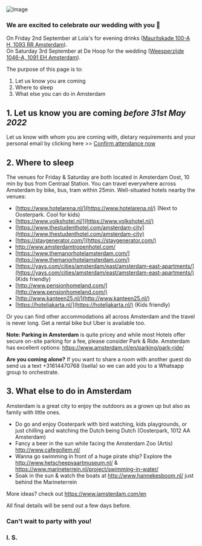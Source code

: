 ![Image](https://lh6.googleusercontent.com/l-QRzjNJbeUClGtIFr0uoajo5_WGqSz64BVktv7ZGK6pVtH9xcFsu8HBkzcui6WH0_U9B4GrpgU_kIp6PQG_X7JW-Lloiz8qI9jRVD8D7LAz6O14ki_q-4YBb15qY9wSag=w1676)

### We are excited to celebrate our wedding with you 👐
On Friday 2nd September at Lola's for evening drinks ([Mauritskade 100-A H, 1093 RR Amsterdam](https://g.page/lolathegreenaardvark?share)).<br>
On Saturday 3rd September at De Hoop for the wedding ([Weesperzijde 1046-A, 1091 EH Amsterdam](https://goo.gl/maps/anqZvuD9gFH6gyTg7)).

The purpose of this page is to:
1. Let us know you are coming
2. Where to sleep 
3. What else you can do in Amsterdam


## 1. Let us know you are coming *before 31st May 2022* 

Let us know with whom you are coming with, dietary requirements and your personal email by clicking here >> [Confirm attendance now](https://forms.gle/4CiztD9QtkHhpb168)

## 2. Where to sleep

The venues for Friday & Saturday are both located in Amsterdam Oost, 10 min by bus from Centraal Station.
You can travel everywhere across Amsterdam by bike, bus, tram within 25min.
Well-situated hotels nearby the venues:
- [https://www.hotelarena.nl/](https://www.hotelarena.nl/) (Next to Oosterpark. Cool for kids)
- [https://www.volkshotel.nl/](https://www.volkshotel.nl/)
- [https://www.thestudenthotel.com/amsterdam-city](https://www.thestudenthotel.com/amsterdam-city)
- [https://staygenerator.com/](https://staygenerator.com/)
- [http://www.amsterdamtropenhotel.com/ ](http://www.amsterdamtropenhotel.com/ )
- [https://www.themanorhotelamsterdam.com/](https://www.themanorhotelamsterdam.com/)
- [https://yays.com/cities/amsterdam/east/amsterdam-east-apartments/](https://yays.com/cities/amsterdam/east/amsterdam-east-apartments/) (Kids friendly)
- [http://www.pensionhomeland.com/](http://www.pensionhomeland.com/)
- [http://www.kanteen25.nl/](http://www.kanteen25.nl/)
- [https://hoteljakarta.nl/](https://hoteljakarta.nl/) (Kids friendly)

Or you can find other accommodations all across Amsterdam and the travel is never long. Get a rental bike but Uber is available too.

**Note: Parking in Amsterdam** is quite pricey and while most Hotels offer secure on-site parking for a fee, please consider Park & Ride. Amsterdam has excellent options: https://www.amsterdam.nl/en/parking/park-ride/

**Are you coming alone?** If you want to share a room with another guest do send us a text +31614470768 (Isella) so we can add you to a Whatsapp group to orchestrate.

## 3. What else to do in Amsterdam

Amsterdam is a great city to enjoy the outdoors as a grown up but also as family with little ones.
- Do go and enjoy Oosterpark with bird watching, kids playgrounds, or just chilling and watching the Dutch being Dutch (Oosterpark, 1012 AA Amsterdam)
- Fancy a beer in the sun while facing the Amsterdam Zoo (Artis) http://www.cafegollem.nl/
- Wanna go swimming in front of a huge pirate ship? Explore the http://www.hetscheepvaartmuseum.nl/ & https://www.marineterrein.nl/project/swimming-in-water/
- Soak in the sun & watch the boats at http://www.hannekesboom.nl/ just behind the Marineterrein <br>

More ideas? check out https://www.iamsterdam.com/en

All final details will be send out a few days before.

### Can't wait to party with you!
### I. S.
